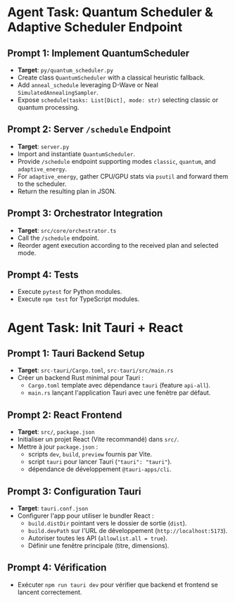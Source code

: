 # Agent Task: Quantum Scheduler & Adaptive Scheduler Endpoint

## Prompt 1: Implement QuantumScheduler
- **Target**: `py/quantum_scheduler.py`
- Create class `QuantumScheduler` with a classical heuristic fallback.
- Add `anneal_schedule` leveraging D-Wave or Neal `SimulatedAnnealingSampler`.
- Expose `schedule(tasks: List[Dict], mode: str)` selecting classic or quantum processing.

## Prompt 2: Server `/schedule` Endpoint
- **Target**: `server.py`
- Import and instantiate `QuantumScheduler`.
- Provide `/schedule` endpoint supporting modes `classic`, `quantum`, and `adaptive_energy`.
- For `adaptive_energy`, gather CPU/GPU stats via `psutil` and forward them to the scheduler.
- Return the resulting plan in JSON.

## Prompt 3: Orchestrator Integration
- **Target**: `src/core/orchestrator.ts`
- Call the `/schedule` endpoint.
- Reorder agent execution according to the received plan and selected mode.

## Prompt 4: Tests
- Execute `pytest` for Python modules.
- Execute `npm test` for TypeScript modules.

# Agent Task: Init Tauri + React

## Prompt 1: Tauri Backend Setup
- **Target**: `src-tauri/Cargo.toml`, `src-tauri/src/main.rs`
- Créer un backend Rust minimal pour Tauri :
  - `Cargo.toml` template avec dépendance `tauri` (feature `api-all`).
  - `main.rs` lançant l'application Tauri avec une fenêtre par défaut.

## Prompt 2: React Frontend
- **Target**: `src/`, `package.json`
- Initialiser un projet React (Vite recommandé) dans `src/`.
- Mettre à jour `package.json` :
  - scripts `dev`, `build`, `preview` fournis par Vite.
  - script `tauri` pour lancer Tauri (`"tauri": "tauri"`).
  - dépendance de développement `@tauri-apps/cli`.

## Prompt 3: Configuration Tauri
- **Target**: `tauri.conf.json`
- Configurer l'app pour utiliser le bundler React :
  - `build.distDir` pointant vers le dossier de sortie (`dist`).
  - `build.devPath` sur l'URL de développement (`http://localhost:5173`).
  - Autoriser toutes les API (`allowlist.all = true`).
  - Définir une fenêtre principale (titre, dimensions).

## Prompt 4: Vérification
- Exécuter `npm run tauri dev` pour vérifier que backend et frontend se lancent correctement.
